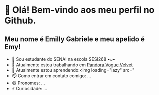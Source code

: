 # 👋 Olá! Bem-vindo aos meu perfil no Github.
## Meu nome é Emilly Gabriele e meu apelido é Emy!
- 🏫 Sou estudante do SENAI na escola SESI268 •ᴗ•
- 🔭 Atualmente estou trabalhando em [Pandora Vogue Velvet](https://github.com/EmyyS2/PandoraVogueVelvet.git)
- 🌱 Atualmente estou aprendendo:<img loading="lazy" src="
            <link rel="stylesheet" href="https://cdn.jsdelivr.net/gh/devicons/devicon@v2.15.1/devicon.min.css" width="40" height="40"/>
- 📫 Como entrar em contato comigo: ...
- 😄 Pronomes: ...
- ⚡ Curiosidade: ...
